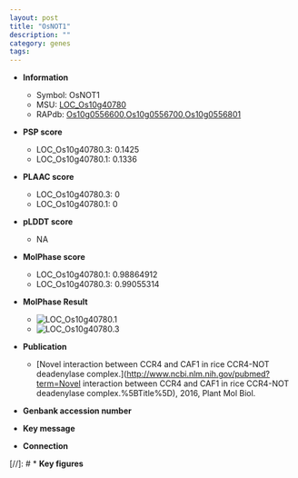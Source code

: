 ```yaml
---
layout: post
title: "OsNOT1"
description: ""
category: genes
tags: 
---
```


* **Information**  
    + Symbol: OsNOT1  
    + MSU: [LOC_Os10g40780](http://rice.plantbiology.msu.edu/cgi-bin/ORF_infopage.cgi?orf=LOC_Os10g40780)  
    + RAPdb: [Os10g0556600](http://rapdb.dna.affrc.go.jp/viewer/gbrowse_details/irgsp1?name=Os10g0556600),[Os10g0556700](http://rapdb.dna.affrc.go.jp/viewer/gbrowse_details/irgsp1?name=Os10g0556700),[Os10g0556801](http://rapdb.dna.affrc.go.jp/viewer/gbrowse_details/irgsp1?name=Os10g0556801)  

* **PSP score**  
    + LOC_Os10g40780.3: 0.1425 
    + LOC_Os10g40780.1: 0.1336 

* **PLAAC score**  
    + LOC_Os10g40780.3: 0 
    + LOC_Os10g40780.1: 0 

* **pLDDT score**
    + NA


* **MolPhase score**
    + LOC_Os10g40780.1: 0.98864912
    + LOC_Os10g40780.3: 0.99055314

* **MolPhase Result**
    + ![LOC_Os10g40780.1](https://304243504.github.io/Pictures/LOC_Os10g/LOC_Os10g40780.1.png)
    + ![LOC_Os10g40780.3](https://304243504.github.io/Pictures/LOC_Os10g/LOC_Os10g40780.3.png)

* **Publication**  
    + [Novel interaction between CCR4 and CAF1 in rice CCR4-NOT deadenylase complex.](http://www.ncbi.nlm.nih.gov/pubmed?term=Novel interaction between CCR4 and CAF1 in rice CCR4-NOT deadenylase complex.%5BTitle%5D), 2016, Plant Mol Biol.

* **Genbank accession number**  

* **Key message**  

* **Connection**  

[//]: # * **Key figures**  


